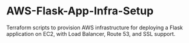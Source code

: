 # AWS-Flask-App-Infra-Setup
Terraform scripts to provision AWS infrastructure for deploying a Flask application on EC2, with Load Balancer, Route 53, and SSL support.

